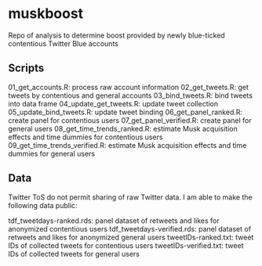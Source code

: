 # muskboost
Repo of analysis to determine boost provided by newly blue-ticked contentious Twitter Blue accounts

## Scripts
01_get_accounts.R: process raw account information
02_get_tweets.R: get tweets by contentious and general accounts
03_bind_tweets.R: bind tweets into data frame
04_update_get_tweets.R: update tweet collection
05_update_bind_tweets.R: update tweet binding
06_get_panel_ranked.R: create panel for contentious users
07_get_panel_verified.R: create panel for general users
08_get_time_trends_ranked.R: estimate Musk acquisition effects and time dummies for contentious users
09_get_time_trends_verified.R: estimate Musk acquisition effects and time dummies for general users

## Data

Twitter ToS do not permit sharing of raw Twitter data. I am able to make the following data public:

tdf_tweetdays-ranked.rds: panel dataset of retweets and likes for anonymized contentious users
tdf_tweetdays-verified.rds: panel dataset of retweets and likes for anonymized general users
tweetIDs-ranked.txt: tweet IDs of collected tweets for contentious users
tweetIDs-verified.txt: tweet IDs of collected tweets for general users

